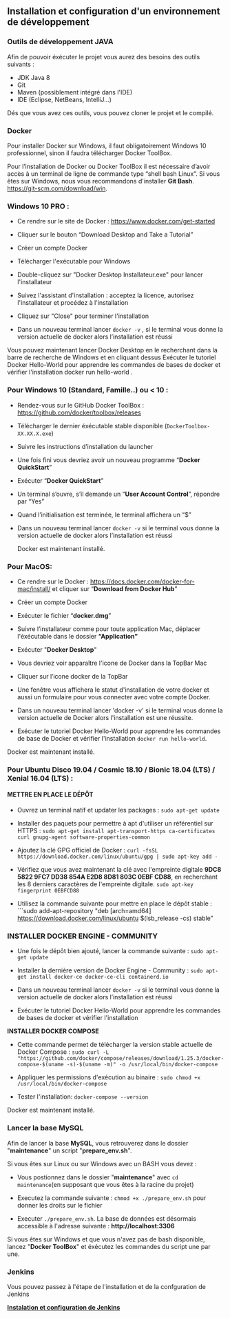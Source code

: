 ## Installation et configuration d'un environnement de développement


### Outils de développement JAVA
Afin de pouvoir éxécuter le projet vous aurez des besoins des outils suivants : 

- JDK Java 8
- Git
- Maven (possiblement intégré dans l'IDE)
- IDE (Eclipse, NetBeans, IntelliJ...)

Dés que vous avez ces outils, vous pouvez cloner le projet et le compilé.

### Docker

Pour installer Docker sur Windows, il faut obligatoirement Windows 10 professionnel, sinon il faudra télécharger Docker ToolBox.

Pour l’installation de Docker ou Docker ToolBox il est nécessaire d’avoir accès à un terminal de ligne de commande type “shell bash Linux”.
Si vous êtes sur Windows, nous vous recommandons d'installer **Git Bash**.  https://git-scm.com/download/win.

### Windows 10 PRO :

* Ce rendre sur le site de Docker : https://www.docker.com/get-started

- Cliquer sur le bouton “Download Desktop and Take a Tutorial”

- Créer un compte Docker

- Télécharger l'exécutable pour Windows

- Double-cliquez sur "Docker Desktop Installateur.exe" pour lancer l'installateur

- Suivez l'assistant d'installation : acceptez la licence, autorisez l'installateur et procédez à l'installation

- Cliquez sur "Close" pour terminer l'installation

- Dans un nouveau terminal lancer `docker -v` , si le terminal vous donne la version actuelle de docker alors l’installation est réussi


Vous pouvez maintenant lancer Docker Desktop en le recherchant dans la barre de recherche de Windows et en cliquant dessus
Exécuter le tutoriel Docker Hello-World pour apprendre les commandes de bases de docker et vérifier l'installation docker run hello-world .

### Pour Windows 10 (Standard, Famille..) ou < 10 :

- Rendez-vous sur le GitHub Docker ToolBox : https://github.com/docker/toolbox/releases

- Télécharger le dernier éxécutable stable disponible (`DockerToolbox-XX.XX.X.exe`)

- Suivre les instructions d’installation du launcher

- Une fois fini vous devriez avoir un nouveau programme “**Docker QuickStart**”

- Exécuter “**Docker QuickStart**”

- Un terminal s’ouvre, s’il demande un “**User Account Control**”, répondre par “Yes”

- Quand l’initialisation est terminée, le terminal affichera un “$”

- Dans un nouveau terminal lancer `docker -v` si le terminal vous donne la version actuelle de docker alors l’installation est réussi

  Docker est maintenant installé.

### Pour MacOS:

- Ce rendre sur le Docker : https://docs.docker.com/docker-for-mac/install/ et cliquer sur “**Download from Docker Hub**”

- Créer un compte Docker

- Exécuter le fichier “**docker.dmg**”

- Suivre l’installateur comme pour toute application Mac, déplacer l'éxécutable dans le dossier **“Application”**

- Exécuter "**Docker Desktop**"

- Vous devriez voir apparaître l'icone de Docker dans la TopBar Mac

- Cliquer sur l’icone docker de la TopBar 

- Une fenêtre vous affichera le statut d'installation de votre docker et aussi un formulaire pour vous connecter avec votre compte Docker.


- Dans un nouveau terminal lancer 'docker -v' si le terminal vous donne la version actuelle de Docker alors l'installation est une réussite.

- Exécuter le tutoriel Docker Hello-World pour apprendre les commandes de base de Docker et vérifier l'installation ```docker run hello-world```.

Docker est maintenant installé.


### Pour Ubuntu Disco 19.04 / Cosmic 18.10 / Bionic 18.04 (LTS) / Xenial 16.04 (LTS) :

#### METTRE EN PLACE LE DÉPÔT

- Ouvrez un terminal natif et updater les packages : ```sudo apt-get update```

- Installer des paquets pour permettre à apt d'utiliser un référentiel sur HTTPS : ```sudo apt-get install apt-transport-https ca-certificates curl gnupg-agent software-properties-common```

- Ajoutez la clé GPG officiel de Docker : ```curl -fsSL https://download.docker.com/linux/ubuntu/gpg | sudo apt-key add -```

- Vérifiez que vous avez maintenant la clé avec l'empreinte digitale **9DC8 5822 9FC7 DD38 854A E2D8 8D81 803C 0EBF CD88**,  en recherchant les 8 derniers caractères de l'empreinte digitale. ```sudo apt-key fingerprint 0EBFCD88```

- Utilisez la commande suivante pour mettre en place le dépôt stable : ```sudo add-apt-repository "deb [arch=amd64] https://download.docker.com/linux/ubuntu $(lsb_release -cs) stable"

### INSTALLER DOCKER ENGINE - COMMUNITY

- Une fois le dépôt bien ajouté, lancer la commande suivante : `sudo apt-get update`

- Installer la dernière version de Docker Engine - Community : `sudo apt-get install docker-ce docker-ce-cli containerd.io`

- Dans un nouveau terminal lancer `docker -v` si le terminal vous donne la version actuelle de docker alors l’installation est réussi 

- Exécuter le tutoriel Docker Hello-World pour apprendre les commandes de bases de docker et vérifier l'installation 

**INSTALLER DOCKER COMPOSE**

- Cette commande permet de télécharger la version stable actuelle de Docker Compose : ```sudo curl -L "https://github.com/docker/compose/releases/download/1.25.3/docker-compose-$(uname -s)-$(uname -m)" -o /usr/local/bin/docker-compose```

- Appliquer les permissions d'exécution au binaire : `sudo chmod +x /usr/local/bin/docker-compose`


- Tester l'installation: `docker-compose --version`

 Docker est maintenant installé.
 
 
### Lancer la base MySQL
  Afin de lancer la base **MySQL**, vous retrouverez dans le dossier "**maintenance**" un script "**prepare_env.sh**". 
  
  Si vous êtes sur Linux ou sur Windows avec un BASH vous devez : 
  
  - Vous postionnez dans le dossier "**maintenance**" avec `cd maintenance`(en supposant que vous êtes à la racine du projet)
  
  - Executez la commande suivante : `chmod +x ./prepare_env.sh` pour donner les droits sur le fichier
  
  - Executer `./prepare_env.sh`. La base de données est désormais accessible à l'adresse suivante : **http://localhost:3306**
  
  Si vous êtes sur Windows et que vous n'avez pas de bash disponible, lancez "**Docker ToolBox**" et éxécutez les commandes du script une par une. 

### Jenkins
Vous pouvez passez à l'étape de l'installation et de la confguration de Jenkins

[**Instalation et configuration de Jenkins**](./conf-jenkins.md)
